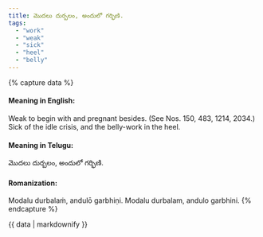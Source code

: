 ```yaml
---
title: మొదలు దుర్బలం, అందులో గర్భిణి.
tags:
  - "work"
  - "weak"
  - "sick"
  - "heel"
  - "belly"
---
```


{% capture data %}
#### Meaning in English:
Weak to begin with and pregnant besides.
(See Nos. 150, 483, 1214, 2034.)
Sick of the idle crisis, and the belly-work in the heel.

#### Meaning in Telugu:
మొదలు దుర్బలం, అందులో గర్భిణి.

#### Romanization:
Modalu durbalaṁ, andulō garbhiṇi.
Modalu durbalam, andulo garbhini.
{% endcapture %}

{{ data | markdownify }}

